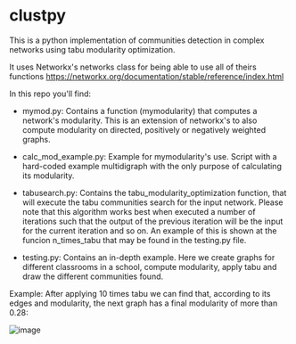 # clustpy
This is a python implementation of communities detection in complex networks using tabu modularity optimization.

It uses Networkx's networks class for being able to use all of theirs functions https://networkx.org/documentation/stable/reference/index.html

In this repo you'll find:

- mymod.py: Contains a function (mymodularity) that computes a network's modularity. This is an extension of networkx's to also compute modularity on directed, positively or negatively weighted graphs.
- calc_mod_example.py: Example for mymodularity's use. Script with a hard-coded example multidigraph with the only purpose of calculating its modularity.

- tabusearch.py: Contains the tabu_modularity_optimization function, that will execute the tabu communities search for the input network.
Please note that this algorithm works best when executed a number of iterations such that the output of the previous iteration will be the input for the current iteration and so on. An example of this is shown at the funcion n_times_tabu that may be found in the testing.py file.

- testing.py: Contains an in-depth example. Here we create graphs for different classrooms in a school, compute modularity, apply tabu and draw the different communities found.

Example:
After applying 10 times tabu we can find that, according to its edges and modularity, the next graph has a final modularity of more than 0.28:


![image](https://user-images.githubusercontent.com/61252229/166304151-153453e4-69c4-476a-a6b9-4c1e376dfd71.png)
